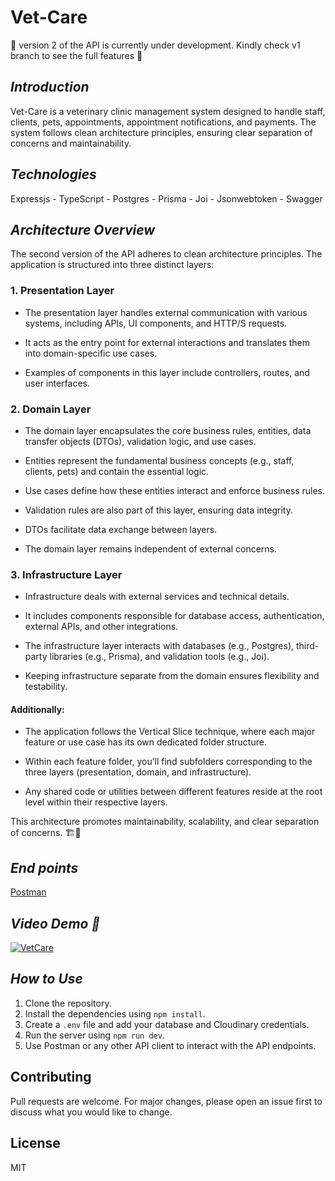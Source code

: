 # Vet-Care

🚧 version 2 of the API is currently under development. Kindly check v1 branch to see the full features 🚧

## _Introduction_

Vet-Care is a veterinary clinic management system designed to handle staff, clients, pets, appointments, appointment notifications, and payments. The system follows clean architecture principles, ensuring clear separation of concerns and maintainability.

## _Technologies_

Expressjs - TypeScript - Postgres - Prisma - Joi - Jsonwebtoken - Swagger

## _Architecture Overview_

The second version of the API adheres to clean architecture principles. The application is structured into three distinct layers:

### 1. Presentation Layer

-   The presentation layer handles external communication with various systems, including APIs, UI components, and HTTP/S requests.

-   It acts as the entry point for external interactions and translates them into domain-specific use cases.

-   Examples of components in this layer include controllers, routes, and user interfaces.

### 2. Domain Layer

-   The domain layer encapsulates the core business rules, entities, data transfer objects (DTOs), validation logic, and use cases.

-   Entities represent the fundamental business concepts (e.g., staff, clients, pets) and contain the essential logic.

-   Use cases define how these entities interact and enforce business rules.

-   Validation rules are also part of this layer, ensuring data integrity.

-   DTOs facilitate data exchange between layers.

-   The domain layer remains independent of external concerns.

### 3. Infrastructure Layer

-   Infrastructure deals with external services and technical details.

-   It includes components responsible for database access, authentication, external APIs, and other integrations.

-   The infrastructure layer interacts with databases (e.g., Postgres), third-party libraries (e.g., Prisma), and validation tools (e.g., Joi).

-   Keeping infrastructure separate from the domain ensures flexibility and testability.

#### Additionally:

-   The application follows the Vertical Slice technique, where each major feature or use case has its own dedicated folder structure.

-   Within each feature folder, you’ll find subfolders corresponding to the three layers (presentation, domain, and infrastructure).

-   Any shared code or utilities between different features reside at the root level within their respective layers.

This architecture promotes maintainability, scalability, and clear separation of concerns. 🏗️🚀

## _End points_

<a href="https://documenter.getpostman.com/view/29481678/2sA3dxCWit" target="_blank">
  Postman
</a>

## _Video Demo 🎥_

<a href="https://www.youtube.com/watch?v=yJj5HEvEo5M" target="_blank">
  <img src="https://img.youtube.com/vi/yJj5HEvEo5M/0.jpg" alt="VetCare">
</a>

## _How to Use_

1. Clone the repository.
2. Install the dependencies using `npm install`.
3. Create a `.env` file and add your database and Cloudinary credentials.
4. Run the server using `npm run dev`.
5. Use Postman or any other API client to interact with the API endpoints.

## Contributing

Pull requests are welcome. For major changes, please open an issue first to discuss what you would like to change.

## License

MIT
